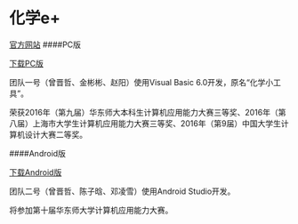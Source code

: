 # 化学e+
[官方网站]
####PC版

[下载PC版]

团队一号（曾晋哲、金彬彬、赵阳）使用Visual Basic 6.0开发，原名“化学小工具”。

荣获2016年（第九届）华东师大本科生计算机应用能力大赛三等奖、2016年（第八届）上海市大学生计算机应用能力大赛三等奖、2016年（第9届）中国大学生计算机设计大赛二等奖。

####Android版

[下载Android版]

团队二号（曾晋哲、陈子晗、邓凌雪）使用Android Studio开发。

将参加第十届华东师大学计算机应用能力大赛。

[官方网站]: http://chem.njzjz.win
[下载PC版]:http://test-10061032.file.myqcloud.com/Chemical-Tools_2.0.14.exe
[下载Android版]:http://test-10061032.file.myqcloud.com/com.njzjz.chemicaltools_1.59.apk
